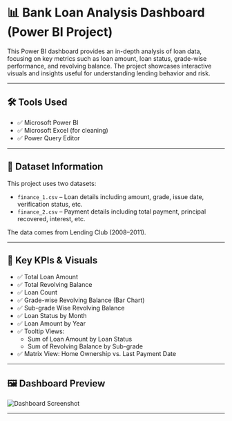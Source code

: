 # 📊 Bank Loan Analysis Dashboard (Power BI Project)

This Power BI dashboard provides an in-depth analysis of loan data, focusing on key metrics such as loan amount, loan status, grade-wise performance, and revolving balance. The project showcases interactive visuals and insights useful for understanding lending behavior and risk.

---

## 🛠 Tools Used

- ✅ Microsoft Power BI
- ✅ Microsoft Excel (for cleaning)
- ✅ Power Query Editor


---

## 📁 Dataset Information

This project uses two datasets:

- `finance_1.csv` – Loan details including amount, grade, issue date, verification status, etc.
- `finance_2.csv` – Payment details including total payment, principal recovered, interest, etc.

The data comes from Lending Club (2008–2011).

---

## 📌 Key KPIs & Visuals

- ✅ Total Loan Amount
- ✅ Total Revolving Balance
- ✅ Loan Count
- ✅ Grade-wise Revolving Balance (Bar Chart)
- ✅ Sub-grade Wise Revolving Balance
- ✅ Loan Status by Month
- ✅ Loan Amount by Year
- ✅ Tooltip Views:
  - Sum of Loan Amount by Loan Status
  - Sum of Revolving Balance by Sub-grade
- ✅ Matrix View: Home Ownership vs. Last Payment Date

---

## 🖼 Dashboard Preview

![Dashboard Screenshot](dashboard_screenshot.png)


---



